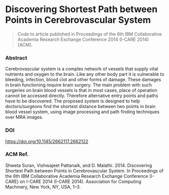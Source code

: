 # Discovering Shortest Path between Points in Cerebrovascular System

> Code to article published in Proceedings of the 6th IBM Collaborative Academia Research Exchange Conference 2014 (I-CARE 2014) [ACM].

### Abstract
Cerebrovascular system is a complex network of vessels that supply vital nutrients and oxygen to the brain. Like any other body part it is vulnerable to bleeding, infection, blood clot and other forms of damage. These damages in brain functioning require brain surgery. The main problem with such surgeries on brain blood vessels is that in most cases, place of operation cannot be accessed directly. Therefore alternative entry points and paths have to be discovered. The proposed system is designed to help doctors/surgeons find the shortest distance between two points in brain blood vessel system, using image processing and path finding techniques over MRA images.

### DOI
https://doi.org/10.1145/2662117.2662122

### ACM Ref.
Shweta Suran, Vishwajeet Pattanaik, and D. Malathi. 2014. Discovering Shortest Path between Points in Cerebrovascular System. In Proceedings of the 6th IBM Collaborative Academia Research Exchange Conference (I-CARE) on I-CARE 2014 (I-CARE 2014). Association for Computing Machinery, New York, NY, USA, 1–3.

